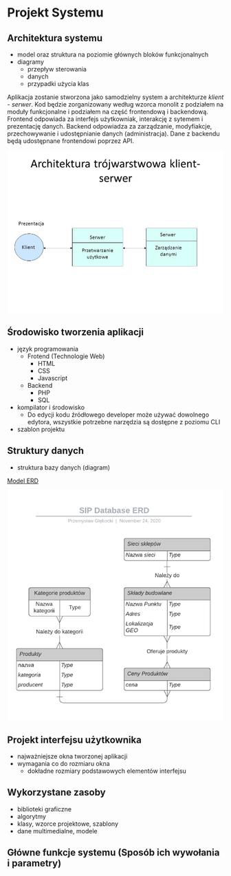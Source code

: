 # Projekt Systemu

## Architektura systemu

- model oraz struktura na poziomie głównych bloków funkcjonalnych
- diagramy
    - przepływ sterowania
    - danych
    - przypadki użycia klas

Aplikacja zostanie stworzona jako samodzielny system a architekturze *klient - serwer*. Kod będzie zorganizowany według wzorca monolit z podziałem na moduły funkcjonalne i podziałem na część frontendową i backendową. Frontend odpowiada za interfejs użytkowniak, interakcję z sytemem i prezentację danych. Backend odpowiadza za zarządzanie, modyfiakcje, przechowywanie i udostępnianie danych (administracja). Dane z backendu będą udostępnane frontendowi poprzez API.

![Architektura trój warstwowa][triple-layer-arch]

## Środowisko tworzenia aplikacji

- język programowania
    - Frotend (Technologie Web)
        - HTML
        - CSS
        - Javascript
    - Backend
        - PHP
        - SQL
- kompilator i środowisko
    - Do edycji kodu źródłowego developer może używać dowolnego edytora, wszystkie potrzebne narzędzia są dostępne z poziomu CLI
- szablon projektu

## Struktury danych

- struktura bazy danych (diagram)

[Model ERD](https://lucid.app/lucidchart/invitations/accept/b159eb18-5e39-4430-a0bb-e2351735fe51)

![Database ERD][database-erd]

## Projekt interfejsu użytkownika

- najważniejsze okna tworzonej aplikacji
- wymagania co do rozmiaru okna
    - dokładne rozmiary podstawowych elementów interfejsu

## Wykorzystane zasoby

- biblioteki graficzne
- algorytmy
- klasy, wzorce projektowe, szablony
- dane multimedialne, modele

## Główne funkcje systemu (Sposób ich wywołania i parametry)


[database-erd]: ./img/database-erd-lucidchart.png
[triple-layer-arch]: ./img/architektura-trojwarstwowa-klient-serwer.jpg

